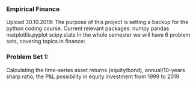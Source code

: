 ### Empirical Finance
Upload 30.10.2019:
The purpose of this project is setting a backup for the python coding course.
Current relevant packages: numpy pandas matplotlib.pyplot scipy.stats 
In the whole semester we will have 6 problem sets, covering topics in finance:
### Problem Set 1: 
Calculating the time-series asset returns (equity/bond), annual/10-years sharp ratio, the P&L possibility in equity investment from 1999 to 2019
